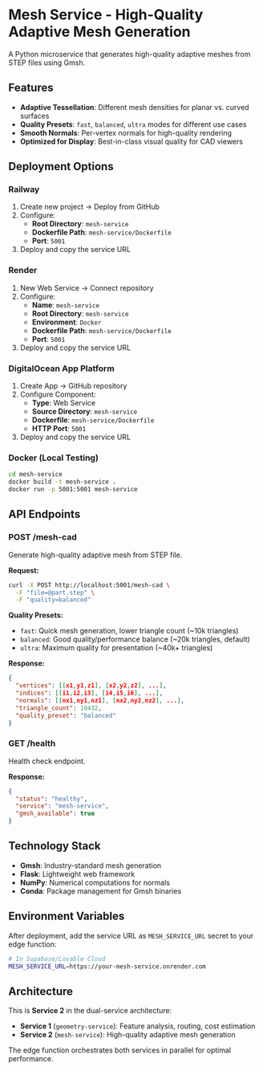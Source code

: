 # Mesh Service - High-Quality Adaptive Mesh Generation

A Python microservice that generates high-quality adaptive meshes from STEP files using Gmsh.

## Features

- **Adaptive Tessellation**: Different mesh densities for planar vs. curved surfaces
- **Quality Presets**: `fast`, `balanced`, `ultra` modes for different use cases
- **Smooth Normals**: Per-vertex normals for high-quality rendering
- **Optimized for Display**: Best-in-class visual quality for CAD viewers

## Deployment Options

### Railway

1. Create new project → Deploy from GitHub
2. Configure:
   - **Root Directory**: `mesh-service`
   - **Dockerfile Path**: `mesh-service/Dockerfile`
   - **Port**: `5001`
3. Deploy and copy the service URL

### Render

1. New Web Service → Connect repository
2. Configure:
   - **Name**: `mesh-service`
   - **Root Directory**: `mesh-service`
   - **Environment**: `Docker`
   - **Dockerfile Path**: `mesh-service/Dockerfile`
   - **Port**: `5001`
3. Deploy and copy the service URL

### DigitalOcean App Platform

1. Create App → GitHub repository
2. Configure Component:
   - **Type**: Web Service
   - **Source Directory**: `mesh-service`
   - **Dockerfile**: `mesh-service/Dockerfile`
   - **HTTP Port**: `5001`
3. Deploy and copy the service URL

### Docker (Local Testing)

```bash
cd mesh-service
docker build -t mesh-service .
docker run -p 5001:5001 mesh-service
```

## API Endpoints

### POST /mesh-cad
Generate high-quality adaptive mesh from STEP file.

**Request:**
```bash
curl -X POST http://localhost:5001/mesh-cad \
  -F "file=@part.step" \
  -F "quality=balanced"
```

**Quality Presets:**
- `fast`: Quick mesh generation, lower triangle count (~10k triangles)
- `balanced`: Good quality/performance balance (~20k triangles, default)
- `ultra`: Maximum quality for presentation (~40k+ triangles)

**Response:**
```json
{
  "vertices": [[x1,y1,z1], [x2,y2,z2], ...],
  "indices": [[i1,i2,i3], [i4,i5,i6], ...],
  "normals": [[nx1,ny1,nz1], [nx2,ny2,nz2], ...],
  "triangle_count": 18432,
  "quality_preset": "balanced"
}
```

### GET /health
Health check endpoint.

**Response:**
```json
{
  "status": "healthy",
  "service": "mesh-service",
  "gmsh_available": true
}
```

## Technology Stack

- **Gmsh**: Industry-standard mesh generation
- **Flask**: Lightweight web framework
- **NumPy**: Numerical computations for normals
- **Conda**: Package management for Gmsh binaries

## Environment Variables

After deployment, add the service URL as `MESH_SERVICE_URL` secret to your edge function:

```bash
# In Supabase/Lovable Cloud
MESH_SERVICE_URL=https://your-mesh-service.onrender.com
```

## Architecture

This is **Service 2** in the dual-service architecture:

- **Service 1** (`geometry-service`): Feature analysis, routing, cost estimation
- **Service 2** (`mesh-service`): High-quality adaptive mesh generation

The edge function orchestrates both services in parallel for optimal performance.
